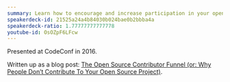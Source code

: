 ```yaml
---
summary: Learn how to encourage and increase participation in your open-source project.
speakerdeck-id: 21525a24a4b84030b024bae0b2bbba4a
speakerdeck-ratio: 1.77777777777778
youtube-id: OsOZpF6LFcw
---
```

Presented at CodeConf in 2016.

Written up as a blog post: [The Open Source Contributor Funnel (or: Why People Don’t Contribute To Your Open Source Project)](/2018/08/14/the-open-source-contributor-funnel-why-people-dont-contribute-to-your-open-source-project/).
